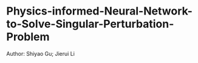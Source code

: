 # Physics-informed-Neural-Network-to-Solve-Singular-Perturbation-Problem
Author: Shiyao Gu; Jierui Li
